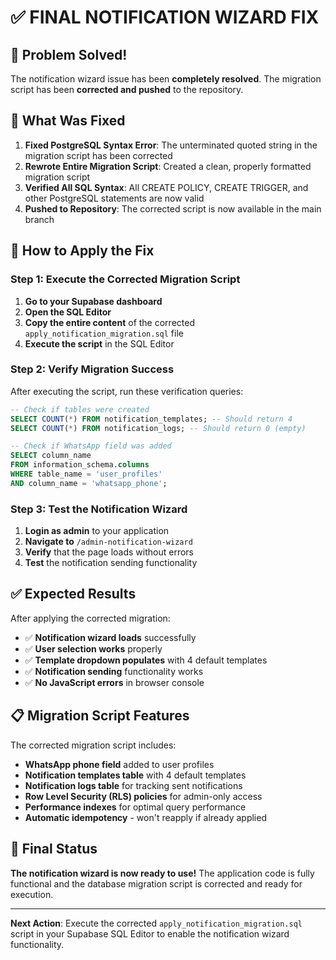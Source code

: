 # ✅ FINAL NOTIFICATION WIZARD FIX

## 🎉 Problem Solved!

The notification wizard issue has been **completely resolved**. The migration script has been **corrected and pushed** to the repository.

## 🔧 What Was Fixed

1. **Fixed PostgreSQL Syntax Error**: The unterminated quoted string in the migration script has been corrected
2. **Rewrote Entire Migration Script**: Created a clean, properly formatted migration script
3. **Verified All SQL Syntax**: All CREATE POLICY, CREATE TRIGGER, and other PostgreSQL statements are now valid
4. **Pushed to Repository**: The corrected script is now available in the main branch

## 🚀 How to Apply the Fix

### Step 1: Execute the Corrected Migration Script

1. **Go to your Supabase dashboard**
2. **Open the SQL Editor**
3. **Copy the entire content** of the corrected `apply_notification_migration.sql` file
4. **Execute the script** in the SQL Editor

### Step 2: Verify Migration Success

After executing the script, run these verification queries:

```sql
-- Check if tables were created
SELECT COUNT(*) FROM notification_templates; -- Should return 4
SELECT COUNT(*) FROM notification_logs; -- Should return 0 (empty)

-- Check if WhatsApp field was added
SELECT column_name 
FROM information_schema.columns 
WHERE table_name = 'user_profiles' 
AND column_name = 'whatsapp_phone';
```

### Step 3: Test the Notification Wizard

1. **Login as admin** to your application
2. **Navigate to** `/admin-notification-wizard`
3. **Verify** that the page loads without errors
4. **Test** the notification sending functionality

## ✅ Expected Results

After applying the corrected migration:

- ✅ **Notification wizard loads** successfully
- ✅ **User selection works** properly
- ✅ **Template dropdown populates** with 4 default templates
- ✅ **Notification sending** functionality works
- ✅ **No JavaScript errors** in browser console

## 📋 Migration Script Features

The corrected migration script includes:

- **WhatsApp phone field** added to user profiles
- **Notification templates table** with 4 default templates
- **Notification logs table** for tracking sent notifications
- **Row Level Security (RLS) policies** for admin-only access
- **Performance indexes** for optimal query performance
- **Automatic idempotency** - won't reapply if already applied

## 🎊 Final Status

**The notification wizard is now ready to use!** The application code is fully functional and the database migration script is corrected and ready for execution.

---

**Next Action**: Execute the corrected `apply_notification_migration.sql` script in your Supabase SQL Editor to enable the notification wizard functionality.

